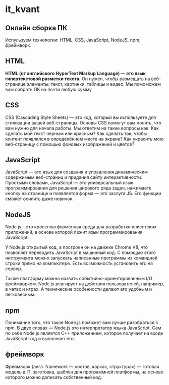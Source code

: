 # it_kvant
## Онлайн сборка ПК
Испульзуем технологии: HTML, CSS, JavaScript, NodeJS, npm, фреймворк.
## **HTML**
**HTML (от английского HyperText Markup Language) — это язык гипертекстовой разметки текста.**
Он нужен, чтобы размещать на веб-странице элементы: текст, картинки, таблицы и видео.
Мы помоможем вам собрать ПК на почти любую сумму
## **CSS**
CSS (Cascading Style Sheets) — это код, который вы используете для стилизации вашей веб-страницы. Основы CSS помогут вам понять, что вам нужно для начала работы. Мы ответим на такие вопросы как: Как сделать мой текст черным или красным? Как сделать так, чтобы контент появлялся в определённом месте на экране? Как украсить мою веб-страницу с помощью фоновых изображений и цветов?
## JavaScript
JavaScript — это язык для создания и управления динамическим содержимым веб-страниц и придания сайту интерактивности. Простыми словами, JavaScript — это универсальный язык программирования для решения широкого ряда задач, нажимаете кнопку на странице и появляется форма — это заслуга JS. Его функции сможет осилить даже новичок.
## NodeJS
Node.js – это кроссплатформенная среда для разработки клиентских приложений, в основе которой лежит язык программирования JavaScript.

У Node.js открытый код, а построен он на движке Chrome V8, что позволяет переводить JavaScript в машинный код. С помощью этого инструмента можно запускать написанные программы из командной строки прямо на компьютере. Есть возможность установить его на сервер.

Также платформу можно назвать событийно-ориентированным I/O фреймворком. Node.js реагирует на действия пользователей, например, в чатах и играх. А технические особенности делают его удобным и легковесным.
## npm
Понимание того, что такое Node.js поможет вам лучше разобраться с npm. В двух словах — Node.js это интерпретатор языка JavaScript. Сам по себе Node.js является C++ приложением, которое получает на входе JavaScript-код и выполняет его.
## фреймворк
Фреймворк (англ. framework — «остов, каркас, структура») — готовая модель в IT, заготовка, шаблон для программной платформы, на основе которого можно дописать собственный код.
